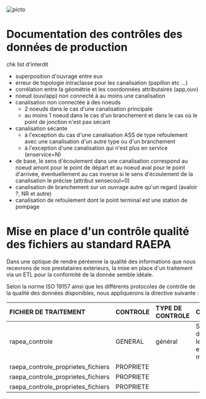 ![picto](/doc/img/Logo_web-GeoCompiegnois.png)

# Documentation des contrôles des données de production

chk list d'interdit
* superposition d'ouvrage entre eux
* erreur de topologie intraclasse pour les canalisation (papillon etc ...)
* corrélation entre la géométrie et les coordonnées attributaires (app,ouv)
* noeud (ouv/app) non connecté à au moins une canalisation
* canalisation non connectée à des noeuds
  * 2 noeuds dans le cas d'une canalisation principale
  * au moins 1 noeud dans le cas d'un branchement et dans le cas où le point de jonction n'est pas sécant
* canalisation sécante
  * à l'exception du cas d'une canalisation ASS de type refoulement avec une canalisation d'un autre type ou d'un branchement
  * à l'exception d'une canalisation qui n'est plus en service (enservice=N)
* de base, le sens d'écoulement dans une canalisation correspond au noeud amont pour le point de départ et au noeud aval pour le point d'arrivée, éventuellement au cas inverse si le sens d'écoulement de la canalisation le précise (attribut sensecoul=0)
* canalisation de branchement sur un ouvrage autre qu'un regard (avaloir ?, NR et autre)
* canalisation de refoulement dont le point terminal est une station de pompage

# Mise en place d'un contrôle qualité des fichiers au standard RAEPA

Dans une optique de rendre péréenne la qualité des informations que nous recevrons de nos prestataires extérieurs, la mise en place d'un traitement via un ETL pour la conformité de la donnée semble idéale.

Selon la norme ISO 19157 ainsi que les différents protocoles de contrôle de la qualité des données disponibles, nous appliquerons la directive suivante :

|FICHIER DE TRAITEMENT|CONTROLE|TYPE DE CONTROLE|COMMENTAIRES|
|:---|:---|:---|:---|
|rapea_controle|GENERAL|général|Script permettant de lancer tous les traitements en une seule manipulation|
|raepa_controle_proprietes_fichiers|PROPRIETE||
|raepa_controle_proprietes_fichiers|PROPRIETE||
|raepa_controle_proprietes_fichiers|PROPRIETE||

